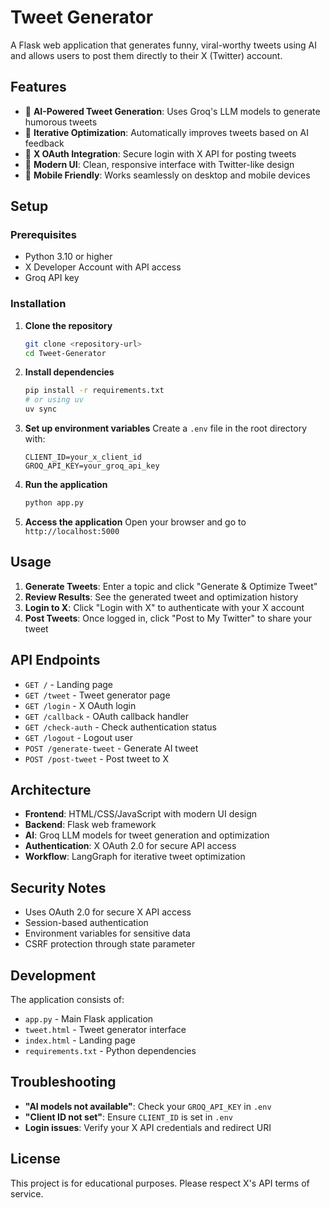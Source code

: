 # Tweet Generator

A Flask web application that generates funny, viral-worthy tweets using AI and allows users to post them directly to their X (Twitter) account.

## Features

- 🤖 **AI-Powered Tweet Generation**: Uses Groq's LLM models to generate humorous tweets
- 🔄 **Iterative Optimization**: Automatically improves tweets based on AI feedback
- 🔐 **X OAuth Integration**: Secure login with X API for posting tweets
- 🎨 **Modern UI**: Clean, responsive interface with Twitter-like design
- 📱 **Mobile Friendly**: Works seamlessly on desktop and mobile devices

## Setup

### Prerequisites

- Python 3.10 or higher
- X Developer Account with API access
- Groq API key

### Installation

1. **Clone the repository**
   ```bash
   git clone <repository-url>
   cd Tweet-Generator
   ```

2. **Install dependencies**
   ```bash
   pip install -r requirements.txt
   # or using uv
   uv sync
   ```

3. **Set up environment variables**
   Create a `.env` file in the root directory with:
   ```
   CLIENT_ID=your_x_client_id
   GROQ_API_KEY=your_groq_api_key
   ```

4. **Run the application**
   ```bash
   python app.py
   ```

5. **Access the application**
   Open your browser and go to `http://localhost:5000`

## Usage

1. **Generate Tweets**: Enter a topic and click "Generate & Optimize Tweet"
2. **Review Results**: See the generated tweet and optimization history
3. **Login to X**: Click "Login with X" to authenticate with your X account
4. **Post Tweets**: Once logged in, click "Post to My Twitter" to share your tweet

## API Endpoints

- `GET /` - Landing page
- `GET /tweet` - Tweet generator page
- `GET /login` - X OAuth login
- `GET /callback` - OAuth callback handler
- `GET /check-auth` - Check authentication status
- `GET /logout` - Logout user
- `POST /generate-tweet` - Generate AI tweet
- `POST /post-tweet` - Post tweet to X

## Architecture

- **Frontend**: HTML/CSS/JavaScript with modern UI design
- **Backend**: Flask web framework
- **AI**: Groq LLM models for tweet generation and optimization
- **Authentication**: X OAuth 2.0 for secure API access
- **Workflow**: LangGraph for iterative tweet optimization

## Security Notes

- Uses OAuth 2.0 for secure X API access
- Session-based authentication
- Environment variables for sensitive data
- CSRF protection through state parameter

## Development

The application consists of:
- `app.py` - Main Flask application
- `tweet.html` - Tweet generator interface
- `index.html` - Landing page
- `requirements.txt` - Python dependencies

## Troubleshooting

- **"AI models not available"**: Check your `GROQ_API_KEY` in `.env`
- **"Client ID not set"**: Ensure `CLIENT_ID` is set in `.env`
- **Login issues**: Verify your X API credentials and redirect URI

## License

This project is for educational purposes. Please respect X's API terms of service.
